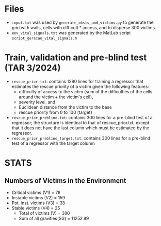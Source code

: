 # Files
* `input.txt` was used by `generate_obsts_and_victims.py` to generate the grid with walls, cells with difficult * access, and to disperse 300 victims.
* `env_vital_signals.txt` was generated by the MatLab script `script_geracao_vital_signals.m`

# Train, validation and pre-blind test (TAR 3/2024)
- `rescue_prior.txt`: contains 1280 lines for training a regressor that estimates the rescue priority of a victim given the following features:
  - difficulty of access to the victim (sum of the difficulties of the cells around the victim + the victim's cell),
  - severity level, and
  - Euclidean distance from the victim to the base
  - rescue priority from 0 to 100 (target)
- `rescue_prior_preblind.txt`: contains 300 lines for a pre-blind test of a regressor; the structure is identical to that of rescue_prior.txt, except that it does not have the last column which must be estimated by the regressor.
- `rescue_prior_preblind_target.txt`: contains 300 lines for a pre-blind test of a regressor with the target column
# STATS
## Numbers of Victims in the Environment
* Critical victims    (V1) =  78
* Instable victims    (V2) = 159
* Pot. inst. victims  (V3) =  38
* Stable victims      (V4) =  25
  * Total of victims    (V)  = 300
  * Sum of all gravities(SG) = 11252.89
